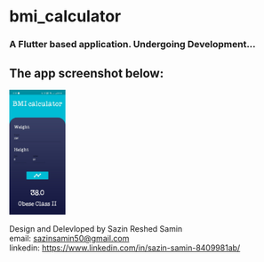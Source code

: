 # bmi_calculator

### A Flutter based application. Undergoing Development...

## The app screenshot below:

<img src="https://github.com/SazinSamin/bmi_calculator/blob/master/BMI_calculator_screenshot.jpg" width="20%">

Design and Delevloped by Sazin Reshed Samin<br/>
email: sazinsamin50@gmail.com<br/>
linkedin: https://www.linkedin.com/in/sazin-samin-8409981ab/
